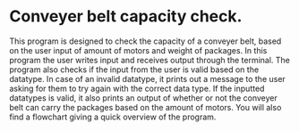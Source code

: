# Conveyer belt capacity check.
This program is designed to check the capacity of a conveyer belt, based on the user input of amount of motors and weight of packages. 
In this program the user writes input and receives output through the terminal.
The program also checks if the input from the user is valid based on the datatype. In case of an invalid datatype, it prints out a message to the user asking for them to try again with the correct data type. 
If the inputted datatypes is valid, it also prints an output of whether or not the conveyer belt can carry the packages based on the amount of motors. 
You will also find a flowchart giving a quick overview of the program.
